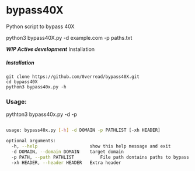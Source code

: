 # bypass40X
Python script to bypass 40X 

python3 bypass40X.py -d example.com -p paths.txt


***WIP Active development***
Installation

##### Installation

```
git clone https://github.com/0verread/bypass40X.git
cd bypass40X
python3 bypass40x.py -h
```

### Usage:

pythton3 bypass40x.py -d <target-domain> -p <pathlist> 
```bash

usage: bypass40x.py [-h] -d DOMAIN -p PATHLIST [-xh HEADER]

optional arguments:
  -h, --help            		show this help message and exit
  -d DOMAIN, --domain DOMAIN  	target domain
  -p PATH, --path PATHLIST  		File path dontains paths to bypass
  -xh HEADER, --header HEADER	Extra header
```

